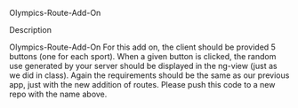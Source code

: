Olympics-Route-Add-On

Description

Olympics-Route-Add-On
For this add on, the client should be provided 5 buttons (one for each sport).
When a given button is clicked, the random use generated by your server should
be displayed in the ng-view (just as we did in class). Again the requirements
should be the same as our previous app, just with the new addition of routes.
Please push this code to a new repo with the name above.
